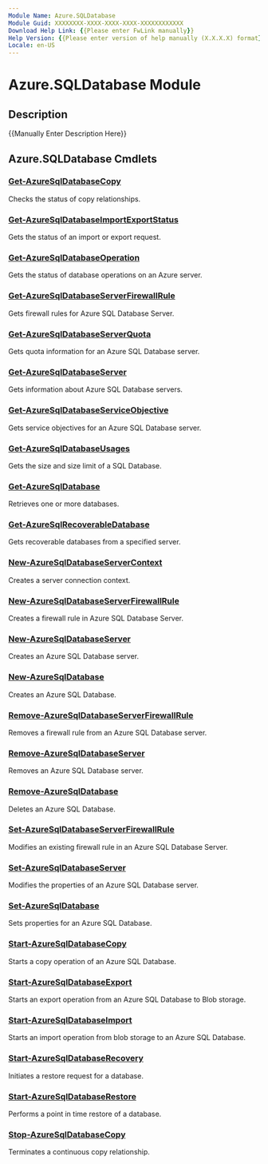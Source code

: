 ```yaml
---
Module Name: Azure.SQLDatabase
Module Guid: XXXXXXXX-XXXX-XXXX-XXXX-XXXXXXXXXXXX
Download Help Link: {{Please enter FwLink manually}}
Help Version: {{Please enter version of help manually (X.X.X.X) format}}
Locale: en-US
---
```


# Azure.SQLDatabase Module
## Description
{{Manually Enter Description Here}}

## Azure.SQLDatabase Cmdlets
### [Get-AzureSqlDatabaseCopy](.\Get-AzureSqlDatabaseCopy.md)
Checks the status of copy relationships.


### [Get-AzureSqlDatabaseImportExportStatus](.\Get-AzureSqlDatabaseImportExportStatus.md)
Gets the status of an import or export request.


### [Get-AzureSqlDatabaseOperation](.\Get-AzureSqlDatabaseOperation.md)
Gets the status of database operations on an Azure server.


### [Get-AzureSqlDatabaseServerFirewallRule](.\Get-AzureSqlDatabaseServerFirewallRule.md)
Gets firewall rules for Azure SQL Database Server.


### [Get-AzureSqlDatabaseServerQuota](.\Get-AzureSqlDatabaseServerQuota.md)
Gets quota information for an Azure SQL Database server.


### [Get-AzureSqlDatabaseServer](.\Get-AzureSqlDatabaseServer.md)
Gets information about Azure SQL Database servers.


### [Get-AzureSqlDatabaseServiceObjective](.\Get-AzureSqlDatabaseServiceObjective.md)
Gets service objectives for an Azure SQL Database server.


### [Get-AzureSqlDatabaseUsages](.\Get-AzureSqlDatabaseUsages.md)
Gets the size and size limit of a SQL Database.


### [Get-AzureSqlDatabase](.\Get-AzureSqlDatabase.md)
Retrieves one or more databases.


### [Get-AzureSqlRecoverableDatabase](.\Get-AzureSqlRecoverableDatabase.md)
Gets recoverable databases from a specified server.


### [New-AzureSqlDatabaseServerContext](.\New-AzureSqlDatabaseServerContext.md)
Creates a server connection context.


### [New-AzureSqlDatabaseServerFirewallRule](.\New-AzureSqlDatabaseServerFirewallRule.md)
Creates a firewall rule in Azure SQL Database Server.


### [New-AzureSqlDatabaseServer](.\New-AzureSqlDatabaseServer.md)
Creates an Azure SQL Database server.


### [New-AzureSqlDatabase](.\New-AzureSqlDatabase.md)
Creates an Azure SQL Database.


### [Remove-AzureSqlDatabaseServerFirewallRule](.\Remove-AzureSqlDatabaseServerFirewallRule.md)
Removes a firewall rule from an Azure SQL Database server.


### [Remove-AzureSqlDatabaseServer](.\Remove-AzureSqlDatabaseServer.md)
Removes an Azure SQL Database server.


### [Remove-AzureSqlDatabase](.\Remove-AzureSqlDatabase.md)
Deletes an Azure SQL Database.


### [Set-AzureSqlDatabaseServerFirewallRule](.\Set-AzureSqlDatabaseServerFirewallRule.md)
Modifies an existing firewall rule in an Azure SQL Database Server.


### [Set-AzureSqlDatabaseServer](.\Set-AzureSqlDatabaseServer.md)
Modifies the properties of an Azure SQL Database server.


### [Set-AzureSqlDatabase](.\Set-AzureSqlDatabase.md)
Sets properties for an Azure SQL Database.


### [Start-AzureSqlDatabaseCopy](.\Start-AzureSqlDatabaseCopy.md)
Starts a copy operation of an Azure SQL Database.


### [Start-AzureSqlDatabaseExport](.\Start-AzureSqlDatabaseExport.md)
Starts an export operation from an Azure SQL Database to Blob storage.


### [Start-AzureSqlDatabaseImport](.\Start-AzureSqlDatabaseImport.md)
Starts an import operation from blob storage to an Azure SQL Database.


### [Start-AzureSqlDatabaseRecovery](.\Start-AzureSqlDatabaseRecovery.md)
Initiates a restore request for a database.


### [Start-AzureSqlDatabaseRestore](.\Start-AzureSqlDatabaseRestore.md)
Performs a point in time restore of a database.


### [Stop-AzureSqlDatabaseCopy](.\Stop-AzureSqlDatabaseCopy.md)
Terminates a continuous copy relationship.



